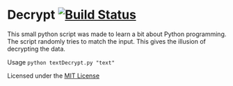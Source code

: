 # Decrypt [![Build Status](https://travis-ci.org/Ghlens/Decrypt.svg?branch=master)](https://travis-ci.org/Ghlens/Decrypt)

This small python script was made to learn a bit about Python programming.
The script randomly tries to match the input. This gives the illusion of decrypting the data.

Usage `python textDecrypt.py "text"`

Licensed under the [MIT License](https://choosealicense.com/licenses/mit/)
